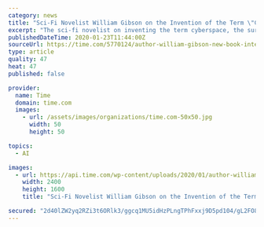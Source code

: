 ```yaml
---
category: news
title: "Sci-Fi Novelist William Gibson on the Invention of the Term \"Cyberspace\" and How AI Could be Truly Intelligent"
excerpt: "The sci-fi novelist on inventing the term cyberspace, the surprising way AI could be truly intelligent and the ending he regrets In the same way Hunter S. Thompson and Pablo Picasso gave us gonzo journalism and Cubism, you’ve been credited with creating cyberpunk and inventing the term cyberspace. How do you plead? I remember early in my ..."
publishedDateTime: 2020-01-23T11:44:00Z
sourceUrl: https://time.com/5770124/author-william-gibson-new-book-interview/
type: article
quality: 47
heat: 47
published: false

provider:
  name: Time
  domain: time.com
  images:
    - url: /assets/images/organizations/time.com-50x50.jpg
      width: 50
      height: 50

topics:
  - AI

images:
  - url: https://api.time.com/wp-content/uploads/2020/01/author-william-gibson-new-book-interview.jpg
    width: 2400
    height: 1600
    title: "Sci-Fi Novelist William Gibson on the Invention of the Term \"Cyberspace\" and How AI Could be Truly Intelligent"

secured: "2d40lZW2yq2RZi3t6ORlk3/ggcq1MU5idHzPLngTPhFxxj9D5pd104/gL2FO8AC8oP/QeKbnImMO9tSJ1LBggaV4QpWRQAvPWBvGuAnBQ94u/lkSup8Fyv2HM04cJd1W1Rz9YgAKZG3E81v3S45MJxGwVaeKSGSDdjtWmJJIfrm16/2l9EcVlyp7umcOYvC5h5A6/nuloVTxEiXYB7qLfHAAE9OAawZ32+OCvVC+DmvWomo6crGbaIhT8UfLGlUtyLmMwLwUpGRXrvSka/iRC6Zk6wC1ezRzNcYjE0prIxYVWOWyS0QXTfFv70ds5FfyGZHcO9h3yqs6/Fdg9tg3iLDpwvuV1ztSvy1bz0weDKFFSM2wungU0C/Rc2Gds55Se9MO5PrzFQXvosRPVLDVt8929UjivmaNUDsQHKUbNHaMrSaDUsAtNBL1KQxOilD4ysFhZxNj5MZyecsv0YzllWRgd2QUy15C4Xpw8/8QQuQ=;OY66S0jA74sWglSEFRpahQ=="
---
```


